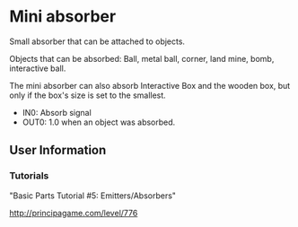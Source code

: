 # Mini absorber
Small absorber that can be attached to objects.

Objects that can be absorbed: Ball, metal ball, corner, land mine, bomb, interactive ball.

The mini absorber can also absorb Interactive Box and the wooden box, but only if the box's size is set to the smallest.

- IN0: Absorb signal
- OUT0: 1.0 when an object was absorbed.

## User Information

### Tutorials
"Basic Parts Tutorial #5: Emitters/Absorbers"

http://principagame.com/level/776